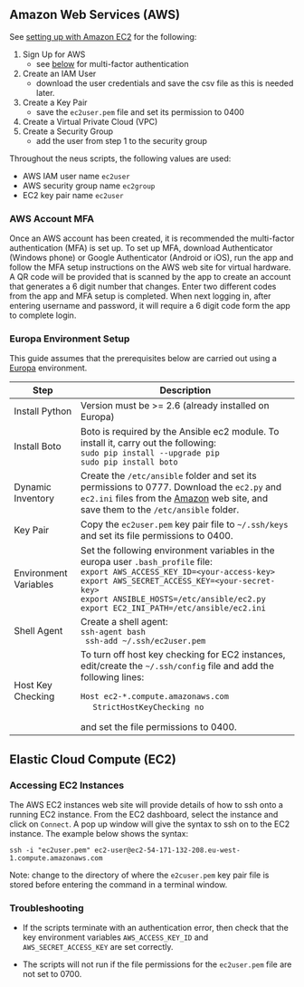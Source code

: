 ## Amazon Web Services (AWS)

See [setting up with Amazon EC2](http://docs.aws.amazon.com/AWSEC2/latest/UserGuide/get-set-up-for-amazon-ec2.html) for the following:

1. Sign Up for AWS
   * see [below](#mfa) for multi-factor authentication
2. Create an IAM User
   * download the user credentials and save the csv file as this is needed later.
3. Create a Key Pair
   * save the `ec2user.pem` file and set its permission to 0400
4. Create a Virtual Private Cloud (VPC)
5. Create a Security Group
   * add the user from step 1 to the security group

Throughout the neus scripts, the following values are used:

* AWS IAM user name `ec2user`
* AWS security group name `ec2group`
* EC2 key pair name `ec2user`

### <a name="mfa"></a> AWS Account MFA

Once an AWS account has been created, it is recommended the multi-factor authentication (MFA) is set up.  To set up MFA, download Authenticator (Windows phone) or Google Authenticator (Android or iOS), run the app and follow the MFA setup instructions on the AWS web site for virtual hardware.  A QR code will be provided that is scanned by the app to create an account that generates a 6 digit number that changes.  Enter two different codes from the app and MFA setup is completed.  When next logging in, after entering username and password, it will require a 6 digit code form the app to complete login.

### Europa Environment Setup

This guide assumes that the prerequisites below are carried out using a [Europa](http://github.com/gatblau/europa) environment.

| Step | Description |
|--------|--------|
| Install Python | Version must be >= 2.6 (already installed on Europa)       |
| Install Boto | Boto is required by the Ansible ec2 module.  To install it, carry out the following:</br> `sudo pip install --upgrade pip` </br> `sudo pip install boto` |
| Dynamic Inventory | Create the `/etc/ansible` folder and set its permissions to 0777. Download the `ec2.py` and `ec2.ini` files from the [Amazon](https://aws.amazon.com/blogs/apn/getting-started-with-ansible-and-dynamic-amazon-ec2-inventory-management) web site, and save them to the `/etc/ansible` folder. |
| Key Pair | Copy the `ec2user.pem` key pair file to `~/.ssh/keys` and set its file permissions to 0400. |
| Environment Variables | Set the following environment variables in the europa user `.bash_profile` file:</br>`export AWS_ACCESS_KEY_ID=<your-access-key>`</br>`export AWS_SECRET_ACCESS_KEY=<your-secret-key>`</br>`export ANSIBLE_HOSTS=/etc/ansible/ec2.py`</br>`export EC2_INI_PATH=/etc/ansible/ec2.ini` |
| Shell Agent | Create a shell agent:</br>`ssh-agent bash`</br>` ssh-add ~/.ssh/ec2user.pem` |
| Host Key Checking | To turn off host key checking for EC2 instances, edit/create the `~/.ssh/config` file and add the following lines:</p>`Host ec2-*.compute.amazonaws.com`</br>&nbsp;&nbsp;&nbsp;&nbsp;&nbsp;`StrictHostKeyChecking no`</p> and set the file permissions to 0400. |


## Elastic Cloud Compute (EC2)

### Accessing EC2 Instances

The AWS EC2 instances web site will provide details of how to ssh onto a running EC2 instance.  From the EC2 dashboard, select the instance and click on `Connect`.  A pop up window will give the syntax to ssh on to the EC2 instance.  The example below shows the syntax:

`ssh -i "ec2user.pem" ec2-user@ec2-54-171-132-208.eu-west-1.compute.amazonaws.com`

Note: change to the directory of where the `e2cuser.pem` key pair file is stored before entering the command in a terminal window.

### Troubleshooting

-  If the scripts terminate with an authentication error, then check that the key environment variables `AWS_ACCESS_KEY_ID` and `AWS_SECRET_ACCESS_KEY` are set correctly.

- The scripts will not run if the file permissions for the `ec2user.pem` file are not set to 0700.